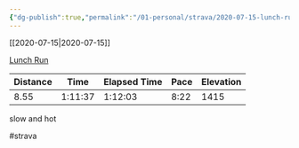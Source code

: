 ```yaml
---
{"dg-publish":true,"permalink":"/01-personal/strava/2020-07-15-lunch-run/"}
---
```



[[2020-07-15\|2020-07-15]]

[Lunch Run](https://www.strava.com/activities/3768266902)

| Distance | Time    | Elapsed Time | Pace | Elevation |
| -------- | ------- | ------------ | ---- | --------- |
| 8.55     | 1:11:37 | 1:12:03      | 8:22 | 1415      |


slow and hot

#strava
